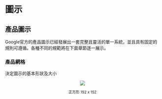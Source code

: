 # 圖示

## 產品圖示
Google官方的產品圖示已經發展出一套完整且靈活的單一系統，並且具有固定的規則可遵循。各種不同的規範將在下面章節逐一展示。
### 產品網格
決定圖示的基本形狀及大小

<div align="center">
<img src="http://material-design.storage.googleapis.com/publish/material_v_4/material_ext_publish/0Bx4BSt6jniD7ckxmSW90dlY4NGM/style_logos_product_grid_shapes_square.png" style="max-width: 50%"/>
<p style="font-size: 12px">正方形 152 x 152</p>
</div>
